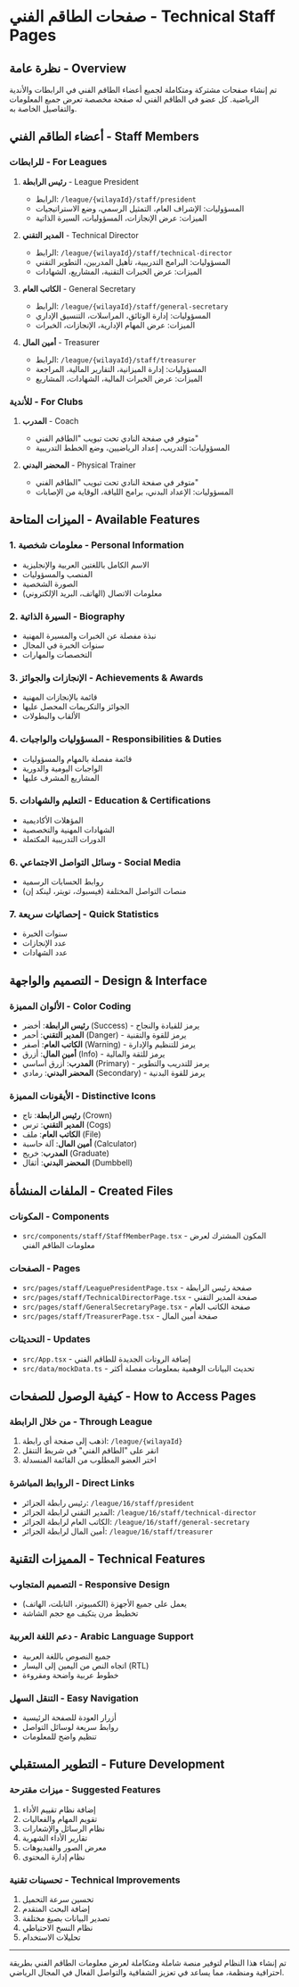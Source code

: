 # صفحات الطاقم الفني - Technical Staff Pages

## نظرة عامة - Overview

تم إنشاء صفحات مشتركة ومتكاملة لجميع أعضاء الطاقم الفني في الرابطات والأندية الرياضية. كل عضو في الطاقم الفني له صفحة مخصصة تعرض جميع المعلومات والتفاصيل الخاصة به.

## أعضاء الطاقم الفني - Staff Members

### للرابطات - For Leagues

1. **رئيس الرابطة** - League President
   - الرابط: `/league/{wilayaId}/staff/president`
   - المسؤوليات: الإشراف العام، التمثيل الرسمي، وضع الاستراتيجيات
   - الميزات: عرض الإنجازات، المسؤوليات، السيرة الذاتية

2. **المدير التقني** - Technical Director
   - الرابط: `/league/{wilayaId}/staff/technical-director`
   - المسؤوليات: البرامج التدريبية، تأهيل المدربين، التطوير التقني
   - الميزات: عرض الخبرات التقنية، المشاريع، الشهادات

3. **الكاتب العام** - General Secretary
   - الرابط: `/league/{wilayaId}/staff/general-secretary`
   - المسؤوليات: إدارة الوثائق، المراسلات، التنسيق الإداري
   - الميزات: عرض المهام الإدارية، الإنجازات، الخبرات

4. **أمين المال** - Treasurer
   - الرابط: `/league/{wilayaId}/staff/treasurer`
   - المسؤوليات: إدارة الميزانية، التقارير المالية، المراجعة
   - الميزات: عرض الخبرات المالية، الشهادات، المشاريع

### للأندية - For Clubs

1. **المدرب** - Coach
   - متوفر في صفحة النادي تحت تبويب "الطاقم الفني"
   - المسؤوليات: التدريب، إعداد الرياضيين، وضع الخطط التدريبية

2. **المحضر البدني** - Physical Trainer
   - متوفر في صفحة النادي تحت تبويب "الطاقم الفني"
   - المسؤوليات: الإعداد البدني، برامج اللياقة، الوقاية من الإصابات

## الميزات المتاحة - Available Features

### 1. معلومات شخصية - Personal Information
- الاسم الكامل باللغتين العربية والإنجليزية
- المنصب والمسؤوليات
- الصورة الشخصية
- معلومات الاتصال (الهاتف، البريد الإلكتروني)

### 2. السيرة الذاتية - Biography
- نبذة مفصلة عن الخبرات والمسيرة المهنية
- سنوات الخبرة في المجال
- التخصصات والمهارات

### 3. الإنجازات والجوائز - Achievements & Awards
- قائمة بالإنجازات المهنية
- الجوائز والتكريمات المحصل عليها
- الألقاب والبطولات

### 4. المسؤوليات والواجبات - Responsibilities & Duties
- قائمة مفصلة بالمهام والمسؤوليات
- الواجبات اليومية والدورية
- المشاريع المشرف عليها

### 5. التعليم والشهادات - Education & Certifications
- المؤهلات الأكاديمية
- الشهادات المهنية والتخصصية
- الدورات التدريبية المكتملة

### 6. وسائل التواصل الاجتماعي - Social Media
- روابط الحسابات الرسمية
- منصات التواصل المختلفة (فيسبوك، تويتر، لينكد إن)

### 7. إحصائيات سريعة - Quick Statistics
- سنوات الخبرة
- عدد الإنجازات
- عدد الشهادات

## التصميم والواجهة - Design & Interface

### الألوان المميزة - Color Coding
- **رئيس الرابطة**: أخضر (Success) - يرمز للقيادة والنجاح
- **المدير التقني**: أحمر (Danger) - يرمز للقوة والتقنية
- **الكاتب العام**: أصفر (Warning) - يرمز للتنظيم والإدارة
- **أمين المال**: أزرق (Info) - يرمز للثقة والمالية
- **المدرب**: أزرق أساسي (Primary) - يرمز للتدريب والتطوير
- **المحضر البدني**: رمادي (Secondary) - يرمز للقوة البدنية

### الأيقونات المميزة - Distinctive Icons
- **رئيس الرابطة**: تاج (Crown)
- **المدير التقني**: ترس (Cogs)
- **الكاتب العام**: ملف (File)
- **أمين المال**: آلة حاسبة (Calculator)
- **المدرب**: خريج (Graduate)
- **المحضر البدني**: أثقال (Dumbbell)

## الملفات المنشأة - Created Files

### المكونات - Components
- `src/components/staff/StaffMemberPage.tsx` - المكون المشترك لعرض معلومات الطاقم الفني

### الصفحات - Pages
- `src/pages/staff/LeaguePresidentPage.tsx` - صفحة رئيس الرابطة
- `src/pages/staff/TechnicalDirectorPage.tsx` - صفحة المدير التقني
- `src/pages/staff/GeneralSecretaryPage.tsx` - صفحة الكاتب العام
- `src/pages/staff/TreasurerPage.tsx` - صفحة أمين المال

### التحديثات - Updates
- `src/App.tsx` - إضافة الروتات الجديدة للطاقم الفني
- `src/data/mockData.ts` - تحديث البيانات الوهمية بمعلومات مفصلة أكثر

## كيفية الوصول للصفحات - How to Access Pages

### من خلال الرابطة - Through League
1. اذهب إلى صفحة أي رابطة: `/league/{wilayaId}`
2. انقر على "الطاقم الفني" في شريط التنقل
3. اختر العضو المطلوب من القائمة المنسدلة

### الروابط المباشرة - Direct Links
- رئيس رابطة الجزائر: `/league/16/staff/president`
- المدير التقني لرابطة الجزائر: `/league/16/staff/technical-director`
- الكاتب العام لرابطة الجزائر: `/league/16/staff/general-secretary`
- أمين المال لرابطة الجزائر: `/league/16/staff/treasurer`

## المميزات التقنية - Technical Features

### التصميم المتجاوب - Responsive Design
- يعمل على جميع الأجهزة (الكمبيوتر، التابلت، الهاتف)
- تخطيط مرن يتكيف مع حجم الشاشة

### دعم اللغة العربية - Arabic Language Support
- جميع النصوص باللغة العربية
- اتجاه النص من اليمين إلى اليسار (RTL)
- خطوط عربية واضحة ومقروءة

### التنقل السهل - Easy Navigation
- أزرار العودة للصفحة الرئيسية
- روابط سريعة لوسائل التواصل
- تنظيم واضح للمعلومات

## التطوير المستقبلي - Future Development

### ميزات مقترحة - Suggested Features
1. إضافة نظام تقييم الأداء
2. تقويم المهام والفعاليات
3. نظام الرسائل والإشعارات
4. تقارير الأداء الشهرية
5. معرض الصور والفيديوهات
6. نظام إدارة المحتوى

### تحسينات تقنية - Technical Improvements
1. تحسين سرعة التحميل
2. إضافة البحث المتقدم
3. تصدير البيانات بصيغ مختلفة
4. نظام النسخ الاحتياطي
5. تحليلات الاستخدام

---

تم إنشاء هذا النظام لتوفير منصة شاملة ومتكاملة لعرض معلومات الطاقم الفني بطريقة احترافية ومنظمة، مما يساعد في تعزيز الشفافية والتواصل الفعال في المجال الرياضي.
